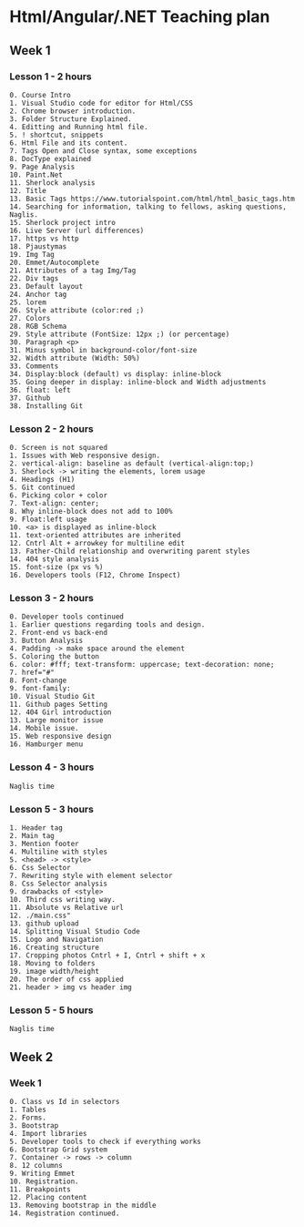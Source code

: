 
# Html/Angular/.NET Teaching plan

## Week 1

### Lesson 1 - 2 hours

    0. Course Intro
    1. Visual Studio code for editor for Html/CSS
    2. Chrome browser introduction.
    3. Folder Structure Explained.
    4. Editting and Running html file.
    5. ! shortcut, snippets
    6. Html File and its content.
    7. Tags Open and Close syntax, some exceptions
    8. DocType explained
    9. Page Analysis
    10. Paint.Net
    11. Sherlock analysis
    12. Title
    13. Basic Tags https://www.tutorialspoint.com/html/html_basic_tags.htm
    14. Searching for information, talking to fellows, asking questions, Naglis.
    15. Sherlock project intro
    16. Live Server (url differences)
    17. https vs http
    18. Pjaustymas
    19. Img Tag 
    20. Emmet/Autocomplete
    21. Attributes of a tag Img/Tag
    22. Div tags
    23. Default layout
    24. Anchor tag
    25. lorem
    26. Style attribute (color:red ;)
    27. Colors
    28. RGB Schema
    29. Style attribute (FontSize: 12px ;) (or percentage)
    30. Paragraph <p>
    31. Minus symbol in background-color/font-size
    32. Width attribute (Width: 50%)
    33. Comments
    34. Display:block (default) vs display: inline-block
    35. Going deeper in display: inline-block and Width adjustments
    36. float: left
    37. Github
    38. Installing Git

### Lesson 2 - 2 hours

    0. Screen is not squared
    1. Issues with Web responsive design.
    2. vertical-align: baseline as default (vertical-align:top;)
    3. Sherlock -> writing the elements, lorem usage
    4. Headings (H1)
    5. Git continued
    6. Picking color + color
    7. Text-align: center;
    8. Why inline-block does not add to 100%
    9. Float:left usage
    10. <a> is displayed as inline-block
    11. text-oriented attributes are inherited
    12. Cntrl Alt + arrowkey for multiline edit
    13. Father-Child relationship and overwriting parent styles
    14. 404 style analysis
    15. font-size (px vs %)
    16. Developers tools (F12, Chrome Inspect)

### Lesson 3 - 2 hours

    0. Developer tools continued
    1. Earlier questions regarding tools and design.
    2. Front-end vs back-end
    3. Button Analysis 
    4. Padding -> make space around the element
    5. Coloring the button
    6. color: #fff; text-transform: uppercase; text-decoration: none;
    7. href="#"
    8. Font-change
    9. font-family:
    10. Visual Studio Git
    11. Github pages Setting
    12. 404 Girl introduction
    13. Large monitor issue
    14. Mobile issue.
    15. Web responsive design
    16. Hamburger menu

### Lesson 4 - 3 hours

    Naglis time

### Lesson 5 - 3 hours

    1. Header tag
    2. Main tag
    3. Mention footer
    4. Multiline with styles
    5. <head> -> <style>
    6. Css Selector
    7. Rewriting style with element selector
    8. Css Selector analysis
    9. drawbacks of <style>
    10. Third css writing way.
    11. Absolute vs Relative url
    12. ./main.css"
    13. github upload
    14. Splitting Visual Studio Code
    15. Logo and Navigation
    16. Creating structure
    17. Cropping photos Cntrl + I, Cntrl + shift + x
    18. Moving to folders
    19. image width/height
    20. The order of css applied
    21. header > img vs header img

### Lesson 5 - 5 hours

    Naglis time

## Week 2

### Week 1

    0. Class vs Id in selectors
    1. Tables
    2. Forms.
    3. Bootstrap
    4. Import libraries
    5. Developer tools to check if everything works
    6. Bootstrap Grid system
    7. Container -> rows -> column
    8. 12 columns
    9. Writing Emmet
    10. Registration.
    11. Breakpoints
    12. Placing content
    13. Removing bootstrap in the middle
    14. Registration continued.
